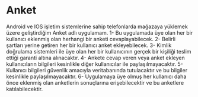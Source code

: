 
# Anket

Android ve IOS işletim sistemlerine sahip telefonlarda mağazaya yüklemek üzere geliştirdiğim Anket adlı uygulamam.
1- Bu uygulamada üye olan her bir kullanıcı eklenmiş olan herhangi bir anketi cevaplayabilecek.
2- Belirli şartları yerine getiren her bir kullanıcı anket ekleyebilecek.
3- Kimlik doğrulama sistemleri ile üye olan her bir kullanıcının gerçek bir kişiliği teslim ettiği garanti altına alınacaktır.
4- Ankete cevap veren veya anket ekleyen kullanıcıların bilgileri kesinlikle diğer kullanıcılar ile paylaşılmayacaktır.
5- Kullanıcı bilgileri güvenlik amacıyla veritabanında tutulacaktır ve bu bilgiler kesinlikle paylaşılmayacaktır.
6- Uygulamaya üye olmuş her kullanıcı daha önce eklenmiş olan anketlerin sonuçlarına erişebilecektir ve bu anketlere katılabilecektir.



